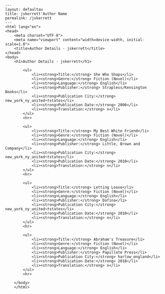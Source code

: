 
    ---
    layout: defaultau
    title: jskerrett'Author Name 
    permalink: /jskerrett
    ---
    <html lang="en">
    <head>
        <meta charset="UTF-8">
        <meta name="viewport" content="width=device-width, initial-scale=1.0">
        <title>Author Details - jskerrett</title>
    </head>
    <body>
        <h1>Author Details - jskerrett</h1>
        
            <ul>
                <li><strong>Title:</strong> She Who Shops</li>
                <li><strong>Genre:</strong> Fiction (Novel)</li>
                <li><strong>Language:</strong> English</li>
                <li><strong>Publisher:</strong> Strapless/Kensington Books</li>
                <li><strong>Publication City:</strong> new_york_ny_united¬†states</li>
                <li><strong>Publication Date:</strong> 2006</li>
                <li><strong>Translation:</strong> n</li>
            </ul>
            <hr>
            
            <ul>
                <li><strong>Title:</strong> My Best White Friend</li>
                <li><strong>Genre:</strong> Fiction (Novel)</li>
                <li><strong>Language:</strong> English</li>
                <li><strong>Publisher:</strong> Little, Brown and Company</li>
                <li><strong>Publication City:</strong> new_york_ny_united¬†states</li>
                <li><strong>Publication Date:</strong> 2010</li>
                <li><strong>Translation:</strong> n</li>
            </ul>
            <hr>
            
            <ul>
                <li><strong>Title:</strong> Letting Loose</li>
                <li><strong>Genre:</strong> Fiction (Novel)</li>
                <li><strong>Language:</strong> English</li>
                <li><strong>Publisher:</strong> Dafina</li>
                <li><strong>Publication City:</strong> new_york_ny_united¬†states</li>
                <li><strong>Publication Date:</strong> 2010</li>
                <li><strong>Translation:</strong> n</li>
            </ul>
            <hr>
            
            <ul>
                <li><strong>Title:</strong> Abraham's Treasure</li>
                <li><strong>Genre:</strong> Fiction (Novel)</li>
                <li><strong>Language:</strong> English</li>
                <li><strong>Publisher:</strong> Papillote Press</li>
                <li><strong>Publication City:</strong> harlow_england</li>
                <li><strong>Publication Date:</strong> 2018</li>
                <li><strong>Translation:</strong> n</li>
            </ul>
            <hr>
            
        </body>
        </html>
        